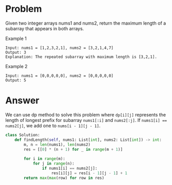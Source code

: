 # Problem
Given two integer arrays nums1 and nums2, return the maximum length of a subarray that appears in both arrays.

Example 1
```
Input: nums1 = [1,2,3,2,1], nums2 = [3,2,1,4,7]
Output: 3
Explanation: The repeated subarray with maximum length is [3,2,1].
```

Example 2
```
Input: nums1 = [0,0,0,0,0], nums2 = [0,0,0,0,0]
Output: 5
```
# Answer
We can use dp method to solve this problem where `dp[i][j]` represents the length of longest prefix for subarray `nums1[:i]` and `nums2[:j]`. If `nums1[i] == nums2[j]`, we add one to `nums[i - 1][j - 1]`.
```python
class Solution:
    def findLength(self, nums1: List[int], nums2: List[int]) -> int:
        m, n = len(nums1), len(nums2)
        res = [[0] * (n + 1) for _ in range(m + 1)]
        
        for i in range(m):
            for j in range(n):
                if nums1[i] == nums2[j]:
                    res[i][j] = res[i - 1][j - 1] + 1
        return max(max(row) for row in res)
```